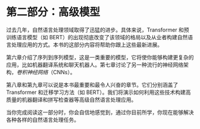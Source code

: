 # 第二部分：高级模型

过去几年，自然语言处理领域取得了迅猛的进步。具体来说，Transformer 和预训练语言模型（如 BERT）的出现彻底改变了该领域的格局以及从业者构建自然语言处理应用的方式。本书的这部分内容将帮助你跟上这些最新进展。

第六章介绍了序列到序列模型，这是一类重要的模型，它将使你能够构建更复杂的应用，比如机器翻译系统和聊天机器人。第七章讨论了另一种流行的神经网络架构，*卷积神经网络*（CNNs）。

第八章和第九章可以说是本书最重要和最令人兴奋的章节。它们分别涵盖了 Transformer 和迁移学习方法（如 BERT）。我们将演示如何利用这些技术构建高质量的机器翻译和拼写检查器等高级自然语言处理应用。

当你完成阅读这一部分时，你会自信地感觉到，通过你目前所学，你现在能够解决各种各样的自然语言处理任务。
